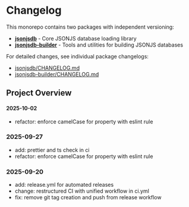 # Changelog

This monorepo contains two packages with independent versioning:

- **[jsonjsdb](./jsonjsdb/)** - Core JSONJS database loading library
- **[jsonjsdb-builder](./jsonjsdb-builder/)** - Tools and utilities for building JSONJS databases

For detailed changes, see individual package changelogs:

- [jsonjsdb/CHANGELOG.md](./jsonjsdb/CHANGELOG.md)
- [jsonjsdb-builder/CHANGELOG.md](./jsonjsdb-builder/CHANGELOG.md)

## Project Overview

#### 2025-10-02

- refactor: enforce camelCase for property with eslint rule

### 2025-09-27

- add: prettier and ts check in ci
- refactor: enforce camelCase for property with eslint rule

### 2025-09-20

- add: release.yml for automated releases
- change: restructured CI with unified workflow in ci.yml
- fix: remove git tag creation and push from release workflow
